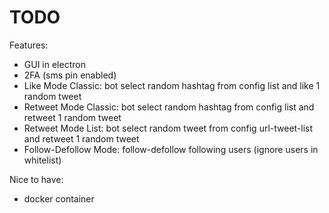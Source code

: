 # TODO
Features:
* GUI in electron
* 2FA (sms pin enabled)
* Like Mode Classic: bot select random hashtag from config list and like 1 random tweet
* Retweet Mode Classic: bot select random hashtag from config list and retweet 1 random tweet
* Retweet Mode List: bot select random tweet from config url-tweet-list and retweet 1 random tweet
* Follow-Defollow Mode: follow-defollow following users (ignore users in whitelist) 

Nice to have:
* docker container